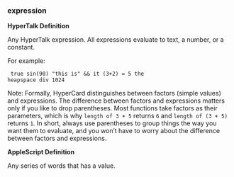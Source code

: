### expression

<b>HyperTalk Definition</b>

Any HyperTalk expression. All expressions evaluate to text, a number, or a constant.  

For example:

<code><pre>
true
sin(90)
"this is" && it
(3+2) = 5
the heapspace div 1024
</pre></code>

Note: Formally, HyperCard distinguishes between factors (simple values) and expressions. The difference between factors and expressions matters only if you like to drop parentheses. Most functions take factors as their parameters, which is why <code>length of 3 + 5</code> returns <code>6</code> and <code>length of (3 + 5)</code> returns <code>1</code>. In short, always use parentheses to group things the way you want them to evaluate, and you won’t have to worry about the difference between factors and expressions.

<b>AppleScript Definition</b>

Any series of words that has a value.
